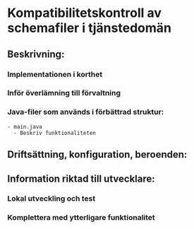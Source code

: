 # Kompatibilitetskontroll av schemafiler i tjänstedomän

## Beskrivning:
### Implementationen i korthet
### Inför överlämning till förvaltning

### Java-filer som används i förbättrad struktur:
```
- main.java
  - Beskriv funktionaliteten

```

## Driftsättning, konfiguration, beroenden:

## Information riktad till utvecklare:
### Lokal utveckling och test
### Komplettera med ytterligare funktionalitet